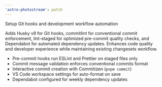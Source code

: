 ```yaml
---
'astro-photostream': patch
---
```


Setup Git hooks and development workflow automation

Adds Husky v9 for Git hooks, commitlint for conventional commit
enforcement, lint-staged for optimized pre-commit quality checks, and
Dependabot for automated dependency updates. Enhances code quality and
developer experience while maintaining existing changesets workflow.

- Pre-commit hooks run ESLint and Prettier on staged files only
- Commit message validation enforces conventional commits format
- Interactive commit creation with Commitizen (`pnpm commit`)
- VS Code workspace settings for auto-format on save
- Dependabot configured for weekly dependency updates
